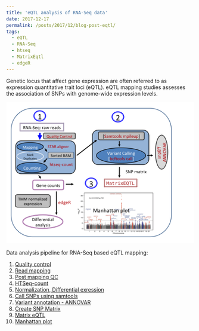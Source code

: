 ```yaml
---
title: 'eQTL analysis of RNA-Seq data'
date: 2017-12-17
permalink: /posts/2017/12/blog-post-eqtl/
tags:
  - eQTL
  - RNA-Seq
  - htseq
  - MatrixEqtl
  - edgeR
---
```

Genetic locus that affect gene expression are often referred to as expression quantitative trait loci (eQTL). eQTL mapping studies assesses the association of SNPs with genome-wide expression levels.

![eqtl_figure](/images/DEG.png)

Data analysis pipeline for RNA-Seq based eQTL mapping:   
1. [Quality control](https://bitbucket.org/adinasarapu/clustercomputing/src/6bad66b2e4ce1f98d3392cb4af7cbf37bb08f73f/job_fastqc.sh)
2. [Read mapping](https://bitbucket.org/adinasarapu/clustercomputing/src/6bad66b2e4ce1f98d3392cb4af7cbf37bb08f73f/job_star_mapping.sh)
3. [Post mapping QC](https://bitbucket.org/adinasarapu/clustercomputing/src/a9ecd1df38811b6078c2397476dd12a48ac18a50/job_post_mapping_qc.sh)
4. [HTSeq-count](https://bitbucket.org/adinasarapu/clustercomputing/src/a9ecd1df38811b6078c2397476dd12a48ac18a50/job_htseq_count.sh)
5. [Normalization, Differential exression](https://bitbucket.org/adinasarapu/clustercomputing/src/a9ecd1df38811b6078c2397476dd12a48ac18a50/HTseqCountToANOVA.R)
6. [Call SNPs using samtools](https://bitbucket.org/adinasarapu/clustercomputing/src/061fe9d9a0d15e9cf567dd8ae659297b09c236f0/job_star_mpileup.sh)
7. [Variant annotation - ANNOVAR](https://bitbucket.org/adinasarapu/clustercomputing/src/5bf09a99aae62655119ce52025dac598232c9c96/job_annot.sh)
7. [Create SNP Matrix](https://bitbucket.org/adinasarapu/clustercomputing/src/8a3ba3ef7eaa3937b04b101a843e2a5fed88e52b/ExtractMultiSampleGenotype.R)
8. [Matrix eQTL](https://bitbucket.org/adinasarapu/clustercomputing/src/a1e0bf858af1619edae4816b03735aea9ab215aa/MatrixEQTL_CisTrans.R)
9. [Manhattan plot](https://bitbucket.org/adinasarapu/clustercomputing/src/dd0755abdece34f8e1f8f46329f2bd570bfd0318/ManhattanPlot_GWAS.R)
